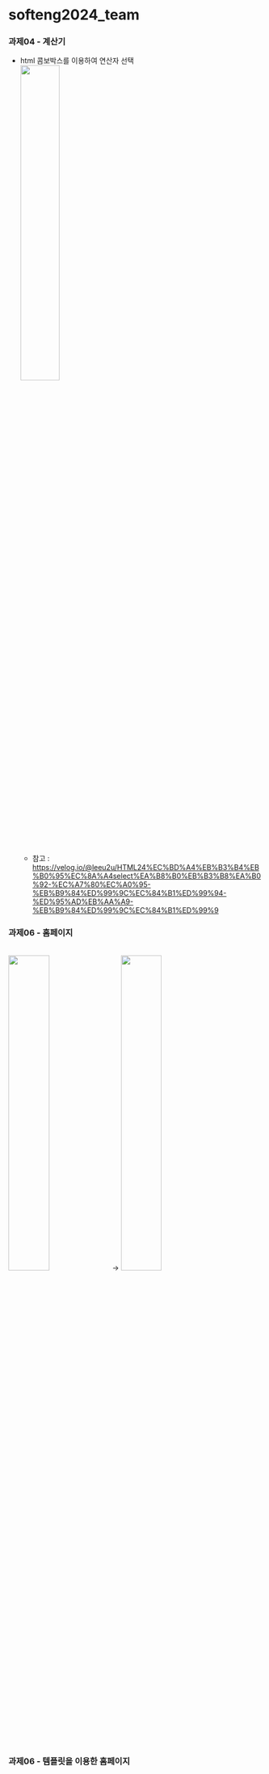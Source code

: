 # softeng2024_team
### 과제04 - 계산기 
- html 콤보박스를 이용하여 연산자 선택
<br><img src = https://github.com/user-attachments/assets/46f1543c-2ae8-4835-8f7e-4424be7f6016 width="40%"></img>
  * 참고 : https://velog.io/@leeu2u/HTML24%EC%BD%A4%EB%B3%B4%EB%B0%95%EC%8A%A4select%EA%B8%B0%EB%B3%B8%EA%B0%92-%EC%A7%80%EC%A0%95-%EB%B9%84%ED%99%9C%EC%84%B1%ED%99%94-%ED%95%AD%EB%AA%A9-%EB%B9%84%ED%99%9C%EC%84%B1%ED%99%9
 
 ### 과제06 - 홈페이지
 <br><img src = https://github.com/user-attachments/assets/fca7cd54-0f02-4bca-a058-94169e5ac1b1 width="40%"></img> → <img src = https://github.com/user-attachments/assets/2c5aabe1-d757-41a2-aa03-8be9619eb21e width="40%">





 ### 과제06 - 템플릿을 이용한 홈페이지
